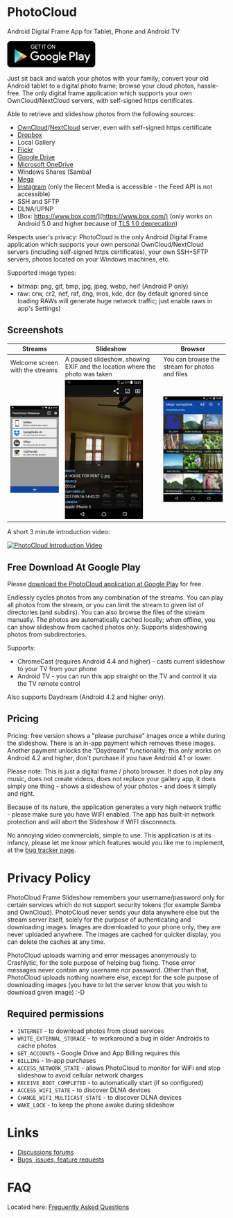 # PhotoCloud

Android Digital Frame App for Tablet, Phone and Android TV

<a href="https://play.google.com/store/apps/details?id=sk.baka.photoframe"><img src="images/google-play-badge.png"  height="60px" /></a>

Just sit back and watch your photos with your family; convert your old Android tablet to a digital photo frame; browse your cloud photos, hassle-free. The only digital frame application which supports your own OwnCloud/NextCloud servers, with self-signed https certificates.

Able to retrieve and slideshow photos from the following sources:
- [OwnCloud](https://owncloud.org/)/[NextCloud](https://nextcloud.com/) server, even with self-signed https certificate
- [Dropbox](https://www.dropbox.com/)
- Local Gallery
- [Flickr](https://www.flickr.com/)
- [Google Drive](https://www.google.com/drive/)
- [Microsoft OneDrive](https://onedrive.live.com/)
- Windows Shares (Samba)
- [Mega](https://mega.nz/)
- [Instagram](https://www.instagram.com/) (only the Recent Media is accessible - the Feed API is not accessible)
- SSH and SFTP
- DLNA/UPNP
- [Box: https://www.box.com/](https://www.box.com/) (only works on Android 5.0 and higher because of [TLS 1.0 deprecation](https://developer.box.com/docs/tls-1))

Respects user's privacy: PhotoCloud is the only Android Digital Frame application which supports your own personal OwnCloud/NextCloud servers (including self-signed https certificates), your own SSH+SFTP servers, photos located on your Windows machines, etc.

Supported image types:
- bitmap: png, gif, bmp, jpg, jpeg, webp, heif (Android P only)
- raw: crw, cr2, nef, raf, dng, mos, kdc, dcr (by default ignored since loading RAWs will generate huge network traffic; just enable raws in app's Settings)

## Screenshots

Streams | Slideshow | Browser
------------ | ------------- | -----
Welcome screen with the streams | A paused slideshow, showing EXIF and the location where the photo was taken | You can browse the stream for photos and files
<a href="images/stream_cards.jpg"><img src="images/stream_cards.jpg" width="180"></a> | <a href="images/slideshow_paused.jpg"><img src="images/slideshow_paused.jpg" width="180"></a> | <a href="images/browser.jpg"><img src="images/browser.jpg" width="180"></a>

A short 3 minute introduction video:

[![PhotoCloud Introduction Video](https://img.youtube.com/vi/k0XDCYmSRuk/0.jpg)](http://www.youtube.com/watch?v=k0XDCYmSRuk "PhotoCloud Intro Video")


## Free Download At Google Play

Please [download the PhotoCloud application at Google Play](https://play.google.com/store/apps/details?id=sk.baka.photoframe) for free.

Endlessly cycles photos from any combination of the streams. You can play all photos from the stream, or you can limit the stream to given list of directories (and subdirs). You can also browse the files of the stream manually. The photos are automatically cached locally; when offline, you can show slideshow from cached photos only.
Supports slideshowing photos from subdirectories.

Supports:

- ChromeCast (requires Android 4.4 and higher) - casts current slideshow to your TV from your phone
- Android TV - you can run this app straight on the TV and control it via the TV remote control

Also supports Daydream (Android 4.2 and higher only).

## Pricing

Pricing: free version shows a "please purchase" images once a while during the slideshow. There is an in-app payment which removes these images.
Another payment unlocks the "Daydream" functionality; this only works on Android 4.2 and higher, don't purchase if you have Android 4.1 or lower.

Please note:
This is just a digital frame / photo browser. It does not play any music, does not create videos, does not replace your gallery app, it does simply one thing - shows a slideshow of your photos - and does it simply and right.

Because of its nature, the application generates a very high network traffic - please make sure you have WIFI enabled. The app has built-in network protection and will abort the Slideshow if WIFI disconnects.

No annoying video commercials, simple to use. This application is at its infancy, please let me know which features would you like me to implement, at the [bug tracker page](https://github.com/mvysny/photocloud-frame-slideshow/issues).

# Privacy Policy

PhotoCloud Frame Slideshow remembers your username/password only for certain services which do not support security tokens (for example Samba and OwnCloud). PhotoCloud never sends your data anywhere else but the stream server itself, solely for the purpose of authenticating and downloading images. Images are downloaded to your phone only, they are never uploaded anywhere. The images are cached for quicker display, you can delete the caches at any time.

PhotoCloud uploads warning and error messages anonymously to Crashlytic, for the sole purpose of helping bug fixing. Those error messages never contain any username nor password. Other than that, PhotoCloud uploads nothing nowhere else, except for the sole purpose of downloading images (you have to let the server know that you wish to download given image) :-D

## Required permissions

- `INTERNET` - to download photos from cloud services
- `WRITE_EXTERNAL_STORAGE` - to workaround a bug in older Androids to cache photos
- `GET_ACCOUNTS` - Google Drive and App Billing requires this
- `BILLING` - In-app purchases
- `ACCESS_NETWORK_STATE` - allows PhotoCloud to monitor for WiFi and stop slideshow to avoid cellular network charges
- `RECEIVE_BOOT_COMPLETED` - to automatically start (if so configured)
- `ACCESS_WIFI_STATE` - to discover DLNA devices
- `CHANGE_WIFI_MULTICAST_STATE` - to discover DLNA devices
- `WAKE_LOCK` - to keep the phone awake during slideshow

# Links

* [Discussions forums](https://groups.google.com/forum/#!forum/photocloud-frame)
* [Bugs, issues, feature requests](https://github.com/mvysny/photocloud-frame-slideshow/issues)

# FAQ

Located here: [Frequently Asked Questions](faq.html)

